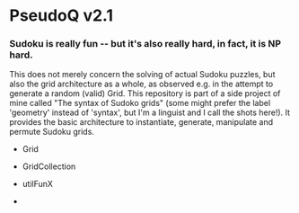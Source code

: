 # PseudoQ v2.1

### Sudoku is really fun -- but it's also really hard, in fact, it is NP hard. 

This does not merely concern the solving of actual Sudoku puzzles, but also the grid architecture as a whole, as observed e.g. in the attempt to generate a random (valid) Grid. This repository is part of a side project of mine called "The syntax of Sudoko grids" (some might prefer the label 'geometry' instead of 'syntax', but I'm a linguist and I call the shots here!). It provides the basic architecture to instantiate, generate, manipulate and permute Sudoku grids.




* Grid
* GridCollection
* utilFunX

* 
